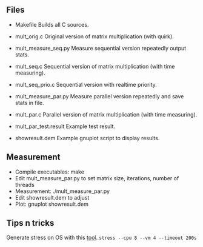 ## Files
* Makefile
Builds all C sources.

* mult_orig.c
Original version of matrix multiplication (with quirk).

* mult_measure_seq.py
Measure sequential version repeatedly output stats.

* mult_seq.c
Sequential version of matrix multiplication (with time measuring).

* mult_seq_prio.c
Sequential version with realtime priority.

* mult_measure_par.py
Measure parallel version repeatedly and save stats in file.

* mult_par.c
Parallel version of matrix multiplication (with time measuring).

* mult_par_test.result
Example test result.

* showresult.dem
Example gnuplot script to display results.


## Measurement

* Compile executables: make
* Edit mult_measure_par.py to set matrix size, iterations, number of threads
* Measurement: ./mult_measure_par.py <filename executable> <filename results>
* Edit showresult.dem to adjust
* Plot: gnuplot showresult.dem


## Tips n tricks

Generate stress on OS with this [tool](http://weather.ou.edu/~apw/projects/stress/).
```stress --cpu 8 --vm 4 --timeout 200s```
